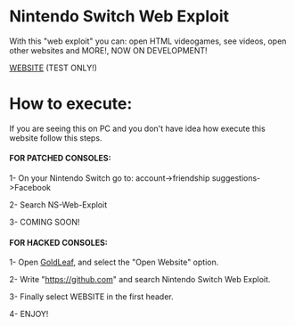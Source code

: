 # Nintendo Switch Web Exploit
With this "web exploit" you can: open HTML videogames, see videos, open other websites and MORE!, NOW ON DEVELOPMENT!

[WEBSITE](https://cosmoxdd.github.io/Nintendo-Switch-Web-Exploit/) (TEST ONLY!)

# How to execute: 

If you are seeing this on PC and you don't have idea how execute this website follow this steps.

#### FOR PATCHED CONSOLES:

1- On your Nintendo Switch go to: account->friendship suggestions->Facebook

2- Search NS-Web-Exploit

3- COMING SOON!

#### FOR HACKED CONSOLES:

1- Open [GoldLeaf](), and select the "Open Website" option.

2- Write "https://github.com" and search Nintendo Switch Web Exploit.

3- Finally select WEBSITE in the first header.

4- ENJOY!
